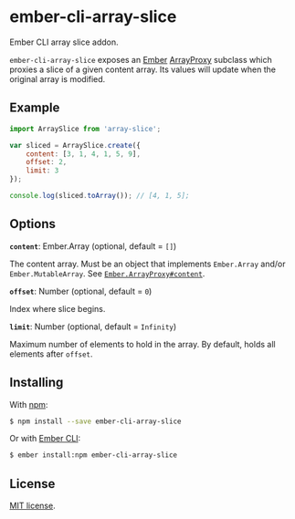 # ember-cli-array-slice

Ember CLI array slice addon.

`ember-cli-array-slice` exposes an [Ember][ember] [ArrayProxy][proxy] subclass which proxies a slice
of a given content array. Its values will update when the original array is modified.

## Example

```js
import ArraySlice from 'array-slice';

var sliced = ArraySlice.create({
	content: [3, 1, 4, 1, 5, 9],
	offset: 2,
	limit: 3
});

console.log(sliced.toArray()); // [4, 1, 5];
```

## Options

**`content`**: Ember.Array (optional, default = `[]`)

The content array. Must be an object that implements `Ember.Array` and/or `Ember.MutableArray`.
See [`Ember.ArrayProxy#content`][content].

**`offset`**: Number (optional, default = `0`)

Index where slice begins.

**`limit`**: Number (optional, default = `Infinity`)

Maximum number of elements to hold in the array. By default, holds all elements after `offset`.

## Installing

With [npm][npm]:

```sh
$ npm install --save ember-cli-array-slice
```

Or with [Ember CLI][cli]:

```sh
$ ember install:npm ember-cli-array-slice
```

## License

[MIT license](LICENSE.md).

[ember]: http://emberjs.com/
[proxy]: http://emberjs.com/api/classes/Ember.ArrayProxy.html
[content]: http://emberjs.com/api/classes/Ember.ArrayProxy.html#property_content
[npm]: https://www.npmjs.com/
[cli]: http://www.ember-cli.com/
